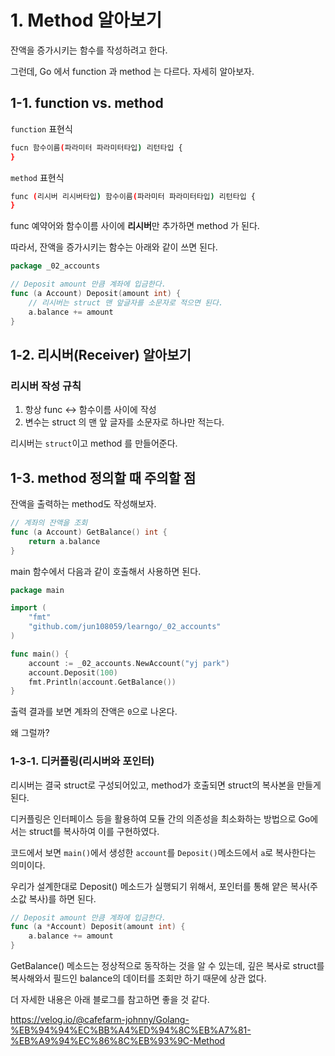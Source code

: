 # 1. Method 알아보기

잔액을 증가시키는 함수를 작성하려고 한다.

그런데, Go 에서 function 과 method 는 다르다. 자세히 알아보자.

## 1-1. function vs. method

`function` 표현식

```bash
fucn 함수이름(파라미터 파라미터타입) 리턴타입 {
}
```

`method` 표현식

```bash
func (리시버 리시버타입) 함수이름(파라미터 파라미터타입) 리턴타입 {
}
```

func 예약어와 함수이름 사이에 **리시버**만 추가하면 method 가 된다.

따라서, 잔액을 증가시키는 함수는 아래와 같이 쓰면 된다.

```go
package _02_accounts

// Deposit amount 만큼 계좌에 입금한다.
func (a Account) Deposit(amount int) {
	// 리시버는 struct 맨 앞글자를 소문자로 적으면 된다.
	a.balance += amount
}
```

## 1-2. 리시버(Receiver) 알아보기

### 리시버 작성 규칙

1. 항상 func <-> 함수이름 사이에 작성
2. 변수는 struct 의 맨 앞 글자를 소문자로 하나만 적는다.

리시버는 `struct`이고 method 를 만들어준다.


## 1-3. method 정의할 때 주의할 점

잔액을 출력하는 method도 작성해보자.

```go
// 계좌의 잔액을 조회 
func (a Account) GetBalance() int {
    return a.balance
}
```

main 함수에서 다음과 같이 호출해서 사용하면 된다.

```go
package main

import (
	"fmt"
	"github.com/jun108059/learngo/_02_accounts"
)

func main() {
	account := _02_accounts.NewAccount("yj park")
	account.Deposit(100)
	fmt.Println(account.GetBalance())
}
```

출력 결과를 보면 계좌의 잔액은 `0`으로 나온다.

왜 그럴까?

### 1-3-1. 디커플링(리시버와 포인터)

리시버는 결국 struct로 구성되어있고, method가 호출되면 struct의 복사본을 만들게 된다.

디커플링은 인터페이스 등을 활용하여 모듈 간의 의존성을 최소화하는 방법으로 Go에서는 struct를 복사하여 이를 구현하였다.

코드에서 보면 `main()`에서 생성한 `account`를  `Deposit()`메소드에서 `a`로 복사한다는 의미이다.

우리가 설계한대로 Deposit() 메소드가 실행되기 위해서, 포인터를 통해 얕은 복사(주소값 복사)를 하면 된다.

```go
// Deposit amount 만큼 계좌에 입금한다.
func (a *Account) Deposit(amount int) {
    a.balance += amount
}
```

GetBalance() 메소드는 정상적으로 동작하는 것을 알 수 있는데, 깊은 복사로 struct를 복사해와서 필드인 balance의 데이터를 조회만 하기 때문에 상관 없다.

더 자세한 내용은 아래 블로그를 참고하면 좋을 것 같다.

https://velog.io/@cafefarm-johnny/Golang-%EB%94%94%EC%BB%A4%ED%94%8C%EB%A7%81-%EB%A9%94%EC%86%8C%EB%93%9C-Method


